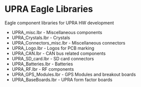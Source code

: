 # UPRA Eagle Libraries
Eagle component libraries for UPRA HW development

* UPRA_misc.lbr - Miscellaneous components
* UPRA_Crystals.lbr - Crystals
* UPRA_Connectors_misc.lbr - Miscellaneous connectors
* UPRA_Logo.lbr - Logos for PCB marking
* UPRA_CAN.lbr - CAN bus related components
* UPRA_SD_card.lbr - SD card connectors
* UPRA_Batteries.lbr - Batteries
* UPRA_RF.lbr - RF components
* UPRA_GPS_Modules.lbr - GPS Modules and breakout boards
* UPRA_BaseBoards.lbr - UPRA form factor boards
